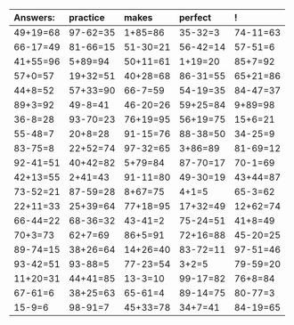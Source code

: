 | Answers: | practice | makes | perfect | ! |
| :--- | :--- | :--- | :--- | :--- |
| 49+19=68 | 97-62=35 | 1+85=86 | 35-32=3 | 74-11=63 | 
| 66-17=49 | 81-66=15 | 51-30=21 | 56-42=14 | 57-51=6 | 
| 41+55=96 | 5+89=94 | 50+11=61 | 1+19=20 | 85+7=92 | 
| 57+0=57 | 19+32=51 | 40+28=68 | 86-31=55 | 65+21=86 | 
| 44+8=52 | 57+33=90 | 66-7=59 | 54-19=35 | 84-47=37 | 
| 89+3=92 | 49-8=41 | 46-20=26 | 59+25=84 | 9+89=98 | 
| 36-8=28 | 93-70=23 | 76+19=95 | 56+19=75 | 15+6=21 | 
| 55-48=7 | 20+8=28 | 91-15=76 | 88-38=50 | 34-25=9 | 
| 83-75=8 | 22+52=74 | 97-32=65 | 3+86=89 | 81-69=12 | 
| 92-41=51 | 40+42=82 | 5+79=84 | 87-70=17 | 70-1=69 | 
| 42+13=55 | 2+41=43 | 91-11=80 | 49-30=19 | 43+44=87 | 
| 73-52=21 | 87-59=28 | 8+67=75 | 4+1=5 | 65-3=62 | 
| 22+11=33 | 25+39=64 | 77+18=95 | 17+32=49 | 12+62=74 | 
| 66-44=22 | 68-36=32 | 43-41=2 | 75-24=51 | 41+8=49 | 
| 70+3=73 | 62+7=69 | 86+5=91 | 72+16=88 | 45-20=25 | 
| 89-74=15 | 38+26=64 | 14+26=40 | 83-72=11 | 97-51=46 | 
| 93-42=51 | 93-88=5 | 77-23=54 | 3+2=5 | 79-59=20 | 
| 11+20=31 | 44+41=85 | 13-3=10 | 99-17=82 | 76+8=84 | 
| 67-61=6 | 38+25=63 | 65-61=4 | 89-14=75 | 80-77=3 | 
| 15-9=6 | 98-91=7 | 45+33=78 | 34+7=41 | 84-19=65 | 
